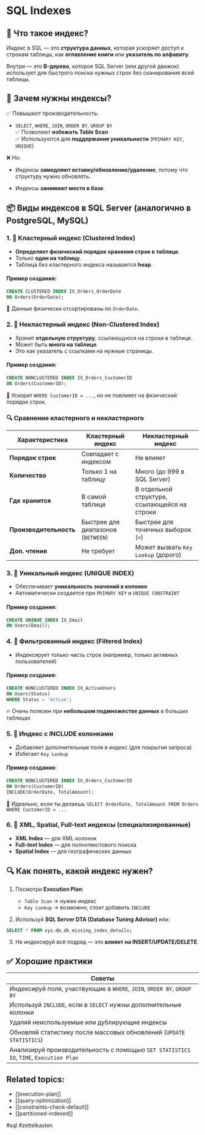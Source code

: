 # SQL Indexes 

## 📌 Что такое индекс?

Индекс в SQL — это **структура данных**, которая ускоряет доступ к строкам таблицы, как **оглавление книги** или **указатель по алфавиту**.

Внутри — это **B-дерево**, которое SQL Server (или другой движок) использует для быстрого поиска нужных строк без сканирования всей таблицы.

## 🎯 Зачем нужны индексы?

✅ Повышают производительность:

- `SELECT`, `WHERE`, `JOIN`, `ORDER BY`, `GROUP BY`  
    ✅ Позволяют **избежать Table Scan**  
    ✅ Используются для **поддержания уникальности** (`PRIMARY KEY`, `UNIQUE`)
    

❌ Но:

- Индексы **замедляют вставку/обновление/удаление**, потому что структуру нужно обновлять.
    
- Индексы **занимают место в базе**.

## 📦 Виды индексов в SQL Server (аналогично в PostgreSQL, MySQL)

### 1. 🔹 **Кластерный индекс (Clustered Index)**

- **Определяет физический порядок хранения строк в таблице**.    
- Только **один на таблицу**.    
- Таблица без кластерного индекса называется **heap**.
#### Пример создания:
```sql
CREATE CLUSTERED INDEX IX_Orders_OrderDate
ON Orders(OrderDate);
```
🧠 Данные физически отсортированы по `OrderDate`.

### 2. 🔸 **Некластерный индекс (Non-Clustered Index)**

- Хранит **отдельную структуру**, ссылающуюся на строки в таблице.    
- Может быть **много на таблице**.    
- Это как указатель с ссылками на нужные страницы.
#### Пример создания:
```sql
CREATE NONCLUSTERED INDEX IX_Orders_CustomerID
ON Orders(CustomerID);
```
🧠 Ускорит `WHERE CustomerID = ...`, но не повлияет на физический порядок строк.

### 🔍 Сравнение кластерного и некластерного

|Характеристика|Кластерный индекс|Некластерный индекс|
|---|---|---|
|**Порядок строк**|Совпадает с индексом|Не влияет|
|**Количество**|Только 1 на таблицу|Много (до 999 в SQL Server)|
|**Где хранится**|В самой таблице|В отдельной структуре, ссылающейся на строки|
|**Производительность**|Быстрее для диапазонов (`BETWEEN`)|Быстрее для точечных выборок (`=`)|
|**Доп. чтения**|Не требует|Может вызвать `Key Lookup` (дорого)|


### 3. 🔹 **Уникальный индекс (UNIQUE INDEX)**

- Обеспечивает **уникальность значений в колонке**    
- Автоматически создается при `PRIMARY KEY` и `UNIQUE CONSTRAINT`
#### Пример создания:
```sql
CREATE UNIQUE INDEX IX_Email
ON Users(Email);
```

### 4. 🔹 **Фильтрованный индекс (Filtered Index)**

- Индексирует только часть строк (например, только активных пользователей)
#### Пример создания:
```sql
CREATE NONCLUSTERED INDEX IX_ActiveUsers
ON Users(Status)
WHERE Status = 'Active';
```

🔥 Очень полезен при **небольшом подмножестве данных** в больших таблицах

### 5. 🔸 **Индекс с INCLUDE колонками**

- Добавляет дополнительные поля в индекс (для покрытия запроса)    
- Избегает `Key Lookup`
#### Пример создания:
```sql
CREATE NONCLUSTERED INDEX IX_Orders_CustomerID
ON Orders(CustomerID)
INCLUDE(OrderDate, TotalAmount);
```

🧠 Идеально, если ты делаешь `SELECT OrderDate, TotalAmount FROM Orders WHERE CustomerID = ...`

### 6. 🔸 **XML, Spatial, Full-text индексы** (специализированные)

- **XML Index** — для XML колонок    
- **Full-text Index** — для полнотекстового поиска    
- **Spatial Index** — для географических данных

## 🔍 Как понять, какой индекс нужен?

1. Посмотри **Execution Plan**:    
   - `Table Scan` → нужен индекс        
   - `Key Lookup` → возможно, стоит добавить `INCLUDE`
   
2. Используй **SQL Server DTA (Database Tuning Advisor)** или:
   
```sql
SELECT * FROM sys.dm_db_missing_index_details;
```

3. Не индексируй всё подряд — это **влияет на INSERT/UPDATE/DELETE**.

## ✅ Хорошие практики

|Советы|
|---|
|Индексируй поля, участвующие в `WHERE`, `JOIN`, `ORDER BY`, `GROUP BY`|
|Используй `INCLUDE`, если в `SELECT` нужны дополнительные колонки|
|Удаляй неиспользуемые или дублирующие индексы|
|Обновляй статистику после массовых обновлений (`UPDATE STATISTICS`)|
|Анализируй производительность с помощью `SET STATISTICS IO`, `TIME`, `Execution Plan`|

## Related topics:
- [[execution-plan]]
- [[query-optimization]]
- [[constraints-check-default]]
- [[partitioned-indexed]]


#sql #zettelkasten
